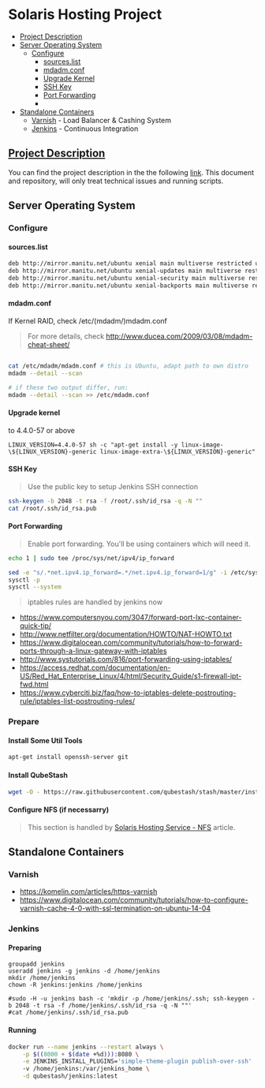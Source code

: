 # Solaris Hosting Project

* [Project Description](#project-description)
* [Server Operating System](#server-operating-system)
  * [Configure](#configure)
    * [sources.list](#sourceslist)
    * [mdadm.conf](#mdamdconf)
    * [Upgrade Kernel](#upgrade-kernel)
    * [SSH Key](#ssh-key)
    * [Port Forwarding](#port-forwarding)
    * 
* [Standalone Containers](#)
  * [Varnish](#varnish) - Load Balancer & Cashing System
  * [Jenkins](#jenkins) - Continuous Integration

## [Project Description](https://docs.google.com/document/d/1yIL9FuCW8ZtKg7DTPA2h2rI-LjoQJx7LS-whFkSfJkc)

You can find the project description in the the following [link](https://docs.google.com/document/d/1yIL9FuCW8ZtKg7DTPA2h2rI-LjoQJx7LS-whFkSfJkc). This document and repository, will only treat technical issues and running scripts.

## Server Operating System

### Configure

#### sources.list

```bash
deb http://mirror.manitu.net/ubuntu xenial main multiverse restricted universe
deb http://mirror.manitu.net/ubuntu xenial-updates main multiverse restricted universe
deb http://mirror.manitu.net/ubuntu xenial-security main multiverse restricted universe
deb http://mirror.manitu.net/ubuntu xenial-backports main multiverse restricted universe
```

#### mdadm.conf

If Kernel RAID, check /etc/(mdadm/)mdadm.conf

> For more details, check http://www.ducea.com/2009/03/08/mdadm-cheat-sheet/

```bash

cat /etc/mdadm/mdadm.conf # this is Ubuntu, adapt path to own distro
mdadm --detail --scan

# if these two output differ, run:
mdadm --detail --scan >> /etc/mdadm.conf

```

#### Upgrade kernel

 to 4.4.0-57 or above

```
LINUX_VERSION=4.4.0-57 sh -c "apt-get install -y linux-image-\${LINUX_VERSION}-generic linux-image-extra-\${LINUX_VERSION}-generic"
```

#### SSH Key

> Use the public key to setup Jenkins SSH connection

```bash
ssh-keygen -b 2048 -t rsa -f /root/.ssh/id_rsa -q -N ""
cat /root/.ssh/id_rsa.pub
```

#### Port Forwarding

> Enable port forwarding. You'll be using containers which will need it.

```bash
echo 1 | sudo tee /proc/sys/net/ipv4/ip_forward

sed -e "s/.*net.ipv4.ip_forward=.*/net.ipv4.ip_forward=1/g" -i /etc/sysctl.conf
sysctl -p
sysctl --system
```

> iptables rules are handled by jenkins now

* https://www.computersnyou.com/3047/forward-port-lxc-container-quick-tip/
* http://www.netfilter.org/documentation/HOWTO/NAT-HOWTO.txt
* https://www.digitalocean.com/community/tutorials/how-to-forward-ports-through-a-linux-gateway-with-iptables
* http://www.systutorials.com/816/port-forwarding-using-iptables/
* https://access.redhat.com/documentation/en-US/Red_Hat_Enterprise_Linux/4/html/Security_Guide/s1-firewall-ipt-fwd.html
* https://www.cyberciti.biz/faq/how-to-iptables-delete-postrouting-rule/iptables-list-postrouting-rules/

### Prepare


#### Install Some Util Tools

```bash
apt-get install openssh-server git
```

#### Install QubeStash

```bash
wget -O - https://raw.githubusercontent.com/qubestash/stash/master/install-lxc.sh | bash
```

#### Configure NFS (if necessarry)

> This section is handled by [Solaris Hosting Service - NFS](doc/nfs-install.md) article.

## Standalone Containers

### Varnish

* https://komelin.com/articles/https-varnish
* https://www.digitalocean.com/community/tutorials/how-to-configure-varnish-cache-4-0-with-ssl-termination-on-ubuntu-14-04

### Jenkins

#### Preparing

```
groupadd jenkins
useradd jenkins -g jenkins -d /home/jenkins
mkdir /home/jenkins
chown -R jenkins:jenkins /home/jenkins

#sudo -H -u jenkins bash -c 'mkdir -p /home/jenkins/.ssh; ssh-keygen -b 2048 -t rsa -f /home/jenkins/.ssh/id_rsa -q -N ""'
#cat /home/jenkins/.ssh/id_rsa.pub
```

#### Running

```bash
docker run --name jenkins --restart always \
    -p $((8000 + $(date +%d))):8080 \
    -e JENKINS_INSTALL_PLUGINS='simple-theme-plugin publish-over-ssh'
    -v /home/jenkins:/var/jenkins_home \
    -d qubestash/jenkins:latest 
```